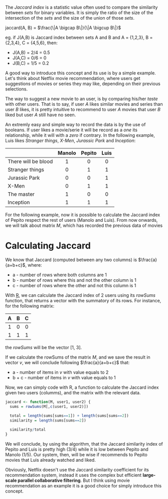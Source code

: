 The *Jaccard index* is a statistic value often used to compare the similarity between *sets* for binary variables. It is simply the ratio of the size of the intersection of the *sets* and the size of the union of those *sets*.

jaccard(A, B) = $\frac{\|A \bigcap B\|}{\|A \bigcup B\|}$

eg. if J(A,B) is Jaccard index between sets A and B and A = {1,2,3}, B = {2,3,4}, C = {4,5,6}, then:

- J(A,B) = 2/4 = 0.5
- J(A,C) = 0/6 = 0
- J(B,C) = 1/5 = 0.2

A good way to introduce this concept and its use is by a simple example. Let's think about Netflix movie recommendation, where users get suggestions of movies or series they may like, depending on their previous selections.

The way to suggest a new movie to an user, is by comparing his/her *taste* with other users. That is to say, if user *A* likes similar movies and series than user *B* likes, it is pretty intuitive to recommend to user *A* movies that user *B* liked but user *A* still have no seen.

An extremly easy and simple way to record the data is by the use of booleans. If user likes a movie/serie it will be record as a *one* its relationship, while it will with a *zero* if contrary. In the following example, Luis likes *Stranger things*, *X-Men*, *Jurassic Park* and *Inception*:


|                     | Manolo | Pepito | Luis   |
| ------------------- |:------:| :-----:|:------:|
| There will be blood | 1      | 0      | 0      |
| Stranger things     | 0      | 1      | 1      |
| Jurassic Park       | 0      | 0      | 1      |
| X-Men               | 0      | 1      | 1      |
| The master          | 1      | 0      | 0      |
| Inception           | 1      | 1      | 1      |


For the following example, now it is possible to calculate the Jaccard index of Pepito respect the rest of users (Manolo and Luis). From now onwards, we will talk about matrix *M*, which has recorded the previous data of movies

# Calculating Jaccard

We know that Jaccard (computed between any two columns) is $\frac{a}{a+b+c}$, where:

- a - number of rows where both columns are 1
- b - number of rows where this and not the other column is 1
- c - number of rows where the other and not this column is 1

With [R](https://www.r-project.org/), we can calculate the Jaccard index of 2 users using its *rowSums* function, that returns a vector with the summatory of its rows. For instance, for the following matrix:

| A | B | C |
|:-:|:-:|:-:|
| 1 | 0 | 0 |
| 1 | 1 | 1 |

the *rowSums* will be the vector [1, 3].

If we calculate the rowSums of the matrix *M*, and we save the result in vector *v*, we will conclude following $\frac{a}{a+b+c}$ that:

- a - number of items in *v* with value equals to 2
- b + c - number of items in *v* with value equals to 1

Now, we can simply code with R, a function to calculate the Jaccard index given two users (columms), and the matrix with the relevant data.

```R
jaccard <- function(M, user1, user2) {
  sums = rowSums(M[,c(user1, user2)])

  total = length(sums[sums==1]) + length(sums[sums==2])
  similarity = length(sums[sums==2])
  
  similarity/total
}
```

We will conclude, by using the algorithm, that the Jaccard similarity index of Pepito and Luis is pretty high (3/4) while it is low between Pepito and Manolo (1/5). Our system, then, will be wise if recommends to Pepito movies that Luis already watched and liked.

Obviously, Netflix doesn't use the Jaccard similarity coefficient for its recommendation system, instead it uses the complex but efficient **large-scale parallel collaborative filtering**. But I think using movie recommendation as an example it is a good choice for simply introduce this concept.

